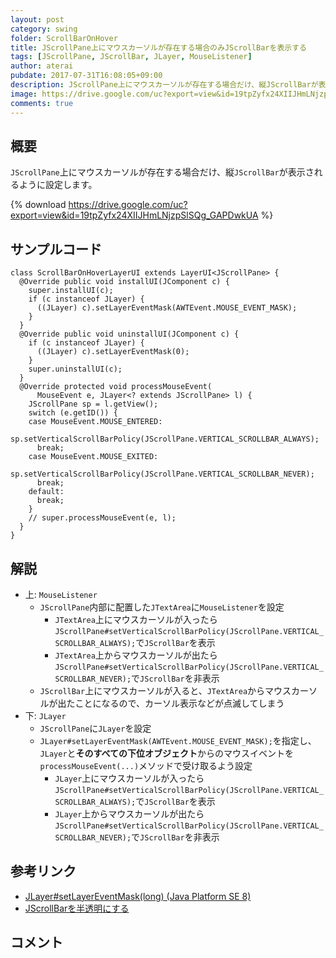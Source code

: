 ```yaml
---
layout: post
category: swing
folder: ScrollBarOnHover
title: JScrollPane上にマウスカーソルが存在する場合のみJScrollBarを表示する
tags: [JScrollPane, JScrollBar, JLayer, MouseListener]
author: aterai
pubdate: 2017-07-31T16:08:05+09:00
description: JScrollPane上にマウスカーソルが存在する場合だけ、縦JScrollBarが表示されるように設定します。
image: https://drive.google.com/uc?export=view&id=19tpZyfx24XIIJHmLNjzpSlSQg_GAPDwkUA
comments: true
---
```

## 概要
`JScrollPane`上にマウスカーソルが存在する場合だけ、縦`JScrollBar`が表示されるように設定します。

{% download https://drive.google.com/uc?export=view&id=19tpZyfx24XIIJHmLNjzpSlSQg_GAPDwkUA %}

## サンプルコード
<pre class="prettyprint"><code>class ScrollBarOnHoverLayerUI extends LayerUI&lt;JScrollPane&gt; {
  @Override public void installUI(JComponent c) {
    super.installUI(c);
    if (c instanceof JLayer) {
      ((JLayer) c).setLayerEventMask(AWTEvent.MOUSE_EVENT_MASK);
    }
  }
  @Override public void uninstallUI(JComponent c) {
    if (c instanceof JLayer) {
      ((JLayer) c).setLayerEventMask(0);
    }
    super.uninstallUI(c);
  }
  @Override protected void processMouseEvent(
      MouseEvent e, JLayer&lt;? extends JScrollPane&gt; l) {
    JScrollPane sp = l.getView();
    switch (e.getID()) {
    case MouseEvent.MOUSE_ENTERED:
      sp.setVerticalScrollBarPolicy(JScrollPane.VERTICAL_SCROLLBAR_ALWAYS);
      break;
    case MouseEvent.MOUSE_EXITED:
      sp.setVerticalScrollBarPolicy(JScrollPane.VERTICAL_SCROLLBAR_NEVER);
      break;
    default:
      break;
    }
    // super.processMouseEvent(e, l);
  }
}
</code></pre>

## 解説
- 上: `MouseListener`
    - `JScrollPane`内部に配置した`JTextArea`に`MouseListener`を設定
        - `JTextArea`上にマウスカーソルが入ったら`JScrollPane#setVerticalScrollBarPolicy(JScrollPane.VERTICAL_SCROLLBAR_ALWAYS);`で`JScrollBar`を表示
        - `JTextArea`上からマウスカーソルが出たら`JScrollPane#setVerticalScrollBarPolicy(JScrollPane.VERTICAL_SCROLLBAR_NEVER);`で`JScrollBar`を非表示
    - `JScrollBar`上にマウスカーソルが入ると、`JTextArea`からマウスカーソルが出たことになるので、カーソル表示などが点滅してしまう
- 下: `JLayer`
    - `JScrollPane`に`JLayer`を設定
    - `JLayer#setLayerEventMask(AWTEvent.MOUSE_EVENT_MASK);`を指定し、`JLayer`と**そのすべての下位オブジェクト**からのマウスイベントを`processMouseEvent(...)`メソッドで受け取るよう設定
        - `JLayer`上にマウスカーソルが入ったら`JScrollPane#setVerticalScrollBarPolicy(JScrollPane.VERTICAL_SCROLLBAR_ALWAYS);`で`JScrollBar`を表示
        - `JLayer`上からマウスカーソルが出たら`JScrollPane#setVerticalScrollBarPolicy(JScrollPane.VERTICAL_SCROLLBAR_NEVER);`で`JScrollBar`を非表示

<!-- dummy comment line for breaking list -->

## 参考リンク
- [JLayer#setLayerEventMask(long) (Java Platform SE 8)](https://docs.oracle.com/javase/jp/8/docs/api/javax/swing/JLayer.html#setLayerEventMask-long-)
- [JScrollBarを半透明にする](https://ateraimemo.com/Swing/TranslucentScrollBar.html)

<!-- dummy comment line for breaking list -->

## コメント
